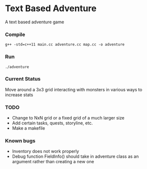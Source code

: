 # Text Based Adventure
A text based adventure game

### Compile
`g++ -std=c++11 main.cc adventure.cc map.cc -o adventure`

### Run
`./adventure`

### Current Status
Move around a 3x3 grid interacting with monsters in various ways to increase stats

### TODO
* Change to NxN grid or a fixed grid of a much larger size
* Add certain tasks, quests, storyline, etc.
* Make a makefile

### Known bugs
 * Inventory does not work properly
 * Debug function FieldInfo() should take in adventure class as an argument rather than creating a new one
